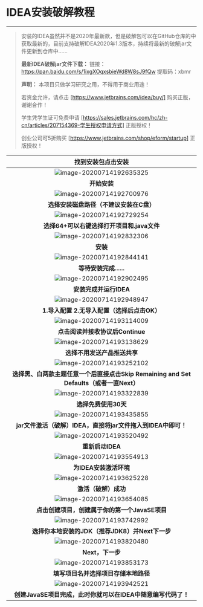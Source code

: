 # IDEA安装破解教程

------

> 安装的IDEA虽然并不是2020年最新款，但是破解包可以在GitHub仓库的中获取最新的，目前支持破解IDEA2020年1.3版本，持续将最新的破解jar文件更新到仓库中......
>
> **最新IDEA破解jar文件下载：** 链接：https://pan.baidu.com/s/1ixgXOqxsbieWd8W8sJ9fQw 提取码：xbmr
>
> **声明：** 本项目只做学习研究之用，不得用于商业用途！
>
> 若资金允许，请点击 [https://www.jetbrains.com/idea/buy/] 购买正版，谢谢合作！
>
> 学生凭学生证可免费申请 [https://sales.jetbrains.com/hc/zh-cn/articles/207154369-学生授权申请方式] 正版授权！
>
> 创业公司可5折购买 [https://www.jetbrains.com/shop/eform/startup] 正版授权！

|                      找到安装包点击安装                      |
| :----------------------------------------------------------: |
| ![image-20200714192635325](https://gitee.com/Ziphtracks/Figurebed/raw/master/img/1/20200714192638.png) |
|                         **开始安装**                         |
| ![image-20200714192700976](https://gitee.com/Ziphtracks/Figurebed/raw/master/img/1/20200714192702.png) |
|           **选择安装磁盘路径（不建议安装在C盘）**            |
| ![image-20200714192729254](https://gitee.com/Ziphtracks/Figurebed/raw/master/img/1/20200714192731.png) |
|          **选择64+可以右键选择打开项目和.java文件**          |
| ![image-20200714192832306](https://gitee.com/Ziphtracks/Figurebed/raw/master/img/1/20200714192833.png) |
|                           **安装**                           |
| ![image-20200714192844141](https://gitee.com/Ziphtracks/Figurebed/raw/master/img/1/20200714192846.png) |
|                    **等待安装完成......**                    |
| ![image-20200714192902495](https://gitee.com/Ziphtracks/Figurebed/raw/master/img/1/20200714192904.png) |
|                    **安装完成并运行IDEA**                    |
| ![image-20200714192948947](https://gitee.com/Ziphtracks/Figurebed/raw/master/img/1/20200714192950.png) |
|         **1.导入配置 2.无导入配置（选择后点击OK）**          |
| ![image-20200714193114009](https://gitee.com/Ziphtracks/Figurebed/raw/master/img/1/20200714193115.png) |
|               **点击阅读并接收协议后Continue**               |
| ![image-20200714193138629](https://gitee.com/Ziphtracks/Figurebed/raw/master/img/1/20200714193201.png) |
|                 **选择不用发送产品推送共享**                 |
| ![image-20200714193252102](https://gitee.com/Ziphtracks/Figurebed/raw/master/img/1/20200714193253.png) |
| **选择黑、白两款主题任意一个后直接点击Skip Remaining and Set Defaults（或者一直Next）** |
| ![image-20200714193322839](https://gitee.com/Ziphtracks/Figurebed/raw/master/img/1/20200714193324.png) |
|                     **选择免费使用30天**                     |
| ![image-20200714193435855](https://gitee.com/Ziphtracks/Figurebed/raw/master/img/1/20200714193437.png) |
| **jar文件激活（破解）IDEA，直接将jar文件拖入到IDEA中即可！** |
| ![image-20200714193520492](https://gitee.com/Ziphtracks/Figurebed/raw/master/img/1/20200714193522.png) |
|                       **重新启动IDEA**                       |
| ![image-20200714193554913](https://gitee.com/Ziphtracks/Figurebed/raw/master/img/1/20200714193557.png) |
|                    **为IDEA安装激活环境**                    |
| ![image-20200714193625228](https://gitee.com/Ziphtracks/Figurebed/raw/master/img/1/20200714193626.png) |
|                     **激活（破解）成功**                     |
| ![image-20200714193654085](https://gitee.com/Ziphtracks/Figurebed/raw/master/img/1/20200714193656.png) |
|        **点击创建项目，创建属于你的第一个JavaSE项目**        |
| ![image-20200714193742992](https://gitee.com/Ziphtracks/Figurebed/raw/master/img/1/20200714193744.png) |
|       **选择你本地安装的JDK（推荐JDK8）并Next下一步**        |
| ![image-20200714193820480](https://gitee.com/Ziphtracks/Figurebed/raw/master/img/1/20200714193822.png) |
|                       **Next，下一步**                       |
| ![image-20200714193853173](https://gitee.com/Ziphtracks/Figurebed/raw/master/img/1/20200714193855.png) |
|             **填写项目名并选择项目存储本地路径**             |
| ![image-20200714193942521](https://gitee.com/Ziphtracks/Figurebed/raw/master/img/1/20200714193944.png) |
| **创建JavaSE项目完成，此时你就可以在IDEA中随意编写代码了！** |

